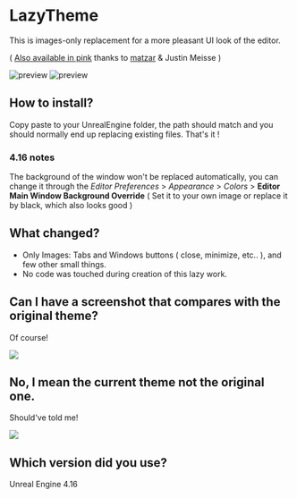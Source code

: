 # LazyTheme
This is images-only replacement for a more pleasant UI look of the editor.

( [Also available in pink](https://github.com/Xerios/LazyTheme/tree/pink) thanks to [matzar](https://github.com/matzar) & Justin Meisse )

![preview](preview.png)
![preview](preview2.png)

## How to install?
Copy paste to your UnrealEngine folder, the path should match and you should normally end up replacing existing files.
That's it !

### 4.16 notes
The background of the window won't be replaced automatically, you can change it through the *Editor Preferences* > *Appearance* > *Colors* > **Editor Main Window Background Override** ( Set it to your own image or replace it by black, which also looks good )

## What changed?
* Only Images: Tabs and Windows buttons ( close, minimize, etc.. ), and few other small things.
* No code was touched during creation of this lazy work.

## Can I have a screenshot that compares with the original theme?
Of course!

![](comparison.png)

## No, I mean the current theme not the original one.
Should've told me!

![](comparison_true.png)

## Which version did you use?
Unreal Engine 4.16
